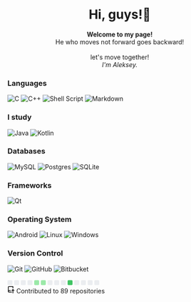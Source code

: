 
<h1 align="center">Hi, guys!👋</h1>
<p align="center">
    <b>Welcome to my page!</b>
    <br>He who moves not forward goes backward!<br>
    <br>let's move together!<br>
    <i>
        I'm Aleksey.<br>   
    </i>
</p>

### Languages
![C](https://img.shields.io/badge/c-%2300599C.svg?style=for-the-badge&logo=c&logoColor=white)
![C++](https://img.shields.io/badge/c++-%2300599C.svg?style=for-the-badge&logo=c%2B%2B&logoColor=white)
![Shell Script](https://img.shields.io/badge/shell_script-%23121011.svg?style=for-the-badge&logo=gnu-bash&logoColor=white)
![Markdown](https://img.shields.io/badge/markdown-%23000000.svg?style=for-the-badge&logo=markdown&logoColor=white)

### I study
![Java](https://img.shields.io/badge/java-%23ED8B00.svg?style=for-the-badge&logo=openjdk&logoColor=white)
![Kotlin](https://img.shields.io/badge/kotlin-%237F52FF.svg?style=for-the-badge&logo=kotlin&logoColor=white)

### Databases
![MySQL](https://img.shields.io/badge/mysql-%2300f.svg?style=for-the-badge&logo=mysql&logoColor=white)
![Postgres](https://img.shields.io/badge/postgres-%23316192.svg?style=for-the-badge&logo=postgresql&logoColor=white)
![SQLite](https://img.shields.io/badge/sqlite-%2307405e.svg?style=for-the-badge&logo=sqlite&logoColor=white)

### Frameworks
![Qt](https://img.shields.io/badge/Qt-%23217346.svg?style=for-the-badge&logo=Qt&logoColor=white)

### Operating System
![Android](https://img.shields.io/badge/Android-3DDC84?style=for-the-badge&logo=android&logoColor=white)
![Linux](https://img.shields.io/badge/Linux-FCC624?style=for-the-badge&logo=linux&logoColor=black)
![Windows](https://img.shields.io/badge/Windows-0078D6?style=for-the-badge&logo=windows&logoColor=white)

### Version Control
![Git](https://img.shields.io/badge/git-%23F05033.svg?style=for-the-badge&logo=git&logoColor=white)
![GitHub](https://img.shields.io/badge/github-%23121011.svg?style=for-the-badge&logo=github&logoColor=white)
![Bitbucket](https://img.shields.io/badge/bitbucket-%230047B3.svg?style=for-the-badge&logo=bitbucket&logoColor=white)


  <section>
                        <div class="field calendar">
                            <svg xmlns="http://www.w3.org/2000/svg" viewBox="0 0 210 11" width="210" height="16">
                                <g>
                                    <rect class="day" x="0" y="0" width="11" height="11" fill="#ebedf0" rx="2" ry="2"/>
                                    <rect class="day" x="15" y="0" width="11" height="11" fill="#ebedf0" rx="2" ry="2"/>
                                    <rect class="day" x="30" y="0" width="11" height="11" fill="#ebedf0" rx="2" ry="2"/>
                                    <rect class="day" x="45" y="0" width="11" height="11" fill="#ebedf0" rx="2" ry="2"/>
                                    <rect class="day" x="60" y="0" width="11" height="11" fill="#9be9a8" rx="2" ry="2"/>
                                    <rect class="day" x="75" y="0" width="11" height="11" fill="#9be9a8" rx="2" ry="2"/>
                                    <rect class="day" x="90" y="0" width="11" height="11" fill="#ebedf0" rx="2" ry="2"/>
                                    <rect class="day" x="105" y="0" width="11" height="11" fill="#ebedf0" rx="2" ry="2"/>
                                    <rect class="day" x="120" y="0" width="11" height="11" fill="#ebedf0" rx="2" ry="2"/>
                                    <rect class="day" x="135" y="0" width="11" height="11" fill="#40c463" rx="2" ry="2"/>
                                    <rect class="day" x="150" y="0" width="11" height="11" fill="#ebedf0" rx="2" ry="2"/>
                                    <rect class="day" x="165" y="0" width="11" height="11" fill="#ebedf0" rx="2" ry="2"/>
                                    <rect class="day" x="180" y="0" width="11" height="11" fill="#ebedf0" rx="2" ry="2"/>
                                    <rect class="day" x="195" y="0" width="11" height="11" fill="#ebedf0" rx="2" ry="2"/>
                                </g>
                            </svg>
                        </div>
                        <div class="field">
                            <svg xmlns="http://www.w3.org/2000/svg" viewBox="0 0 16 16" width="16" height="16">
                                <path fill-rule="evenodd" d="M1 2.5A2.5 2.5 0 013.5 0h8.75a.75.75 0 01.75.75v3.5a.75.75 0 01-1.5 0V1.5h-8a1 1 0 00-1 1v6.708A2.492 2.492 0 013.5 9h3.25a.75.75 0 010 1.5H3.5a1 1 0 100 2h5.75a.75.75 0 010 1.5H3.5A2.5 2.5 0 011 11.5v-9zm13.23 7.79a.75.75 0 001.06-1.06l-2.505-2.505a.75.75 0 00-1.06 0L9.22 9.229a.75.75 0 001.06 1.061l1.225-1.224v6.184a.75.75 0 001.5 0V9.066l1.224 1.224z"/>
                            </svg>
                            Contributed to 89 repositories
                        </div>
                    </section>


<!--
**BERSHOV-AO/BERSHOV-AO** is a ✨ _special_ ✨ repository because its `README.md` (this file) appears on your GitHub profile.

Here are some ideas to get you started:

- 🔭 I’m currently working on ...
- 🌱 I’m currently learning ...
- 👯 I’m looking to collaborate on ...
- 🤔 I’m looking for help with ...
- 💬 Ask me about ...
- 📫 How to reach me: ...
- 😄 Pronouns: ...
- ⚡ Fun fact: ...
-->
